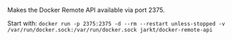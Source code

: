 Makes the Docker Remote API available via port 2375.

Start with:
`docker run -p 2375:2375 -d --rm --restart unless-stopped -v /var/run/docker.sock:/var/run/docker.sock jarkt/docker-remote-api`
